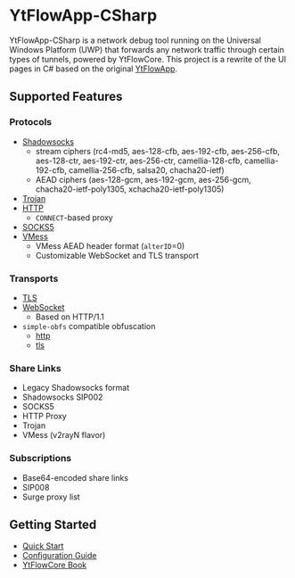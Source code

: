 # YtFlowApp-CSharp


YtFlowApp-CSharp is a network debug tool running on the Universal Windows Platform (UWP) that forwards any network traffic through certain types of tunnels, powered by YtFlowCore. This project is a rewrite of the UI pages in C# based on the original [YtFlowApp](https://github.com/YtFlow/YtFlowApp).


## Supported Features

### Protocols
- [Shadowsocks](https://ytflow.github.io/ytflow-book/plugins/shadowsocks-client.html)
  - stream ciphers (rc4-md5, aes-128-cfb, aes-192-cfb, aes-256-cfb, aes-128-ctr, aes-192-ctr, aes-256-ctr, camellia-128-cfb, camellia-192-cfb, camellia-256-cfb, salsa20, chacha20-ietf)
  - AEAD ciphers (aes-128-gcm, aes-192-gcm, aes-256-gcm, chacha20-ietf-poly1305, xchacha20-ietf-poly1305)
- [Trojan](https://ytflow.github.io/ytflow-book/plugins/trojan-client.html)
- [HTTP](https://ytflow.github.io/ytflow-book/plugins/http-proxy-client.html)
  - `CONNECT`-based proxy
- [SOCKS5](https://ytflow.github.io/ytflow-book/plugins/socks5-client.html)
- [VMess](https://ytflow.github.io/ytflow-book/plugins/vmess-client.html)
  - VMess AEAD header format (`alterID`=0)
  - Customizable WebSocket and TLS transport

### Transports

- [TLS](https://ytflow.github.io/ytflow-book/plugins/tls-client.html)
- [WebSocket](https://ytflow.github.io/ytflow-book/plugins/ws-client.html)
  - Based on HTTP/1.1
- `simple-obfs` compatible obfuscation
  - [http](https://ytflow.github.io/ytflow-book/plugins/http-obfs-client.html)
  - [tls](https://ytflow.github.io/ytflow-book/plugins/tls-obfs-client.html)

### Share Links

- Legacy Shadowsocks format
- Shadowsocks SIP002
- SOCKS5
- HTTP Proxy
- Trojan
- VMess (v2rayN flavor)

### Subscriptions

- Base64-encoded share links
- SIP008
- Surge proxy list

## Getting Started

- [Quick Start](https://github.com/YtFlow/YtFlowApp/wiki/Quick-Start)
- [Configuration Guide](https://github.com/YtFlow/YtFlowApp/wiki/Configuration-Guide)
- [YtFlowCore Book](https://ytflow.github.io/ytflow-book)

